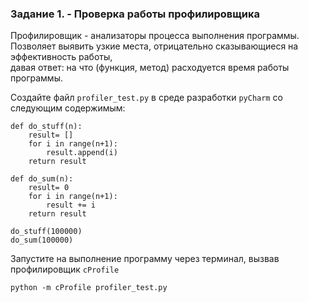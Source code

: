 ### Задание 1. - Проверка работы профилировщика

Профилировщик - анализаторы процесса выполнения программы.  
Позволяет выявить узкие места, отрицательно сказывающиеся на эффективность работы,  
давая ответ: на что (функция, метод) расходуется время работы программы.

Создайте файл `profiler_test.py` в среде разработки `pyCharm` со следующим содержимым:
```
def do_stuff(n):
    result= []
    for i in range(n+1):
        result.append(i)
    return result

def do_sum(n):
    result= 0
    for i in range(n+1):
        result += i
    return result

do_stuff(100000)
do_sum(100000)
```
Запустите на выполнение программу через терминал, вызвав профилировщик `cProfile`  
```
python -m cProfile profiler_test.py
```
